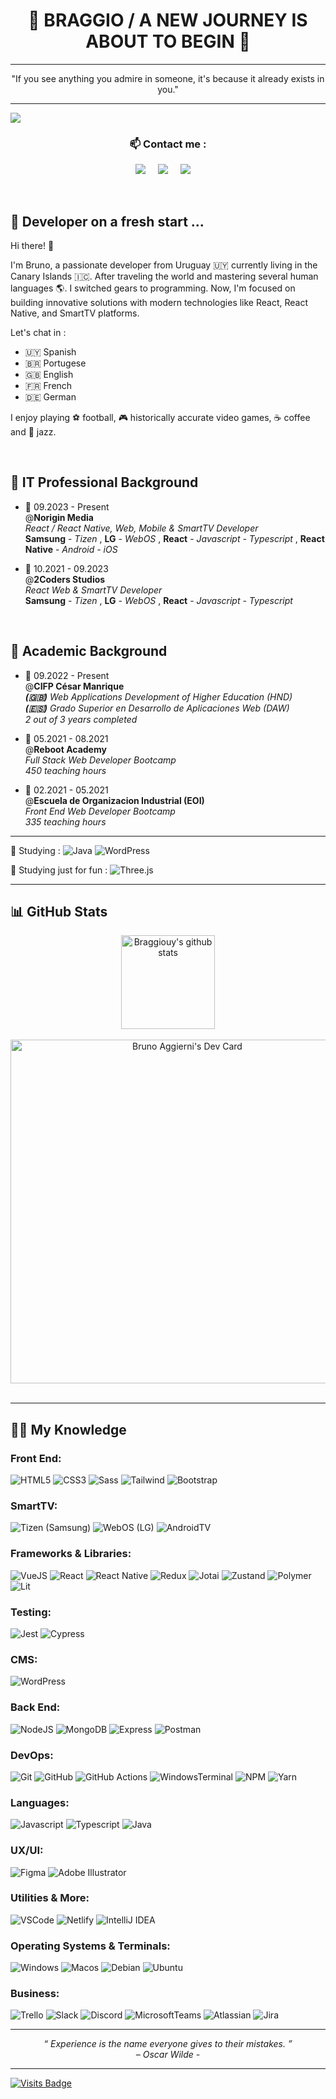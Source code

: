 <h1 align="center"> 🚶 BRAGGIO / A NEW JOURNEY IS ABOUT TO BEGIN 🥇 </h1>

<hr>
<p align="center">
  "If you see anything you admire in someone, it's because it already exists in you."
</p> 
<hr>

![](https://www.codewars.com/users/Braggiouy/badges/micro)


### <p align="center">📫 Contact me :</p>

<p align="center">
  <a target="_blank"href="https://www.linkedin.com/in/bruno-aggierni/"><img src="https://img.shields.io/badge/linkedin-%230077B5.svg?&style=for-the-badge&logo=linkedin&logoColor=white" /></a>&nbsp;&nbsp;&nbsp;&nbsp;
  <a target="_blank"href="https://twitter.com/BruAggierni"><img src="https://img.shields.io/badge/twitter-%231DA1F2.svg?&style=for-the-badge&logo=twitter&logoColor=white" /></a>&nbsp;&nbsp;&nbsp;&nbsp;
  <a href="mailto:bruno.aggierni@gmail.com?subject=Hello%20Bruno,%20I%20contact%20you%20from%20Github"><img src="https://img.shields.io/badge/gmail-%23D14836.svg?&style=for-the-badge&logo=gmail&logoColor=white" /></a>&nbsp;&nbsp;&nbsp;&nbsp;
</p>


<br>

## 🔰 Developer on a fresh start ...


Hi there! 🤙 

I'm Bruno, a passionate developer from Uruguay 🇺🇾 currently living in the Canary Islands 🇮🇨. After traveling the world and mastering several human languages 🌎. I switched gears to programming. Now, I'm focused on building innovative solutions with modern technologies like React, React Native, and SmartTV platforms.

Let's chat in : 
- 🇺🇾 Spanish
- 🇧🇷 Portugese
- 🇬🇧 English
- 🇫🇷 French
- 🇩🇪 German
  
I enjoy playing ⚽ football, 🎮 historically accurate video games, ☕ coffee and 🎷 jazz. 

<br>

## 🏢 IT Professional Background

* 🏢 09.2023 -  Present <br> @**Norigin Media**  <br>  *React / React Native, Web, Mobile & SmartTV Developer* <br> **Samsung** - *Tizen* , **LG** - *WebOS* , **React** - *Javascript - Typescript* , **React Native** - *Android - iOS* 

* 🏢 10.2021 - 09.2023 <br> @**2Coders Studios**  <br> *React Web & SmartTV Developer*  <br> **Samsung** - *Tizen* , **LG** - *WebOS* , **React** - *Javascript - Typescript*

<br>

## 📖 Academic Background

* 📖 09.2022 - Present <br> @**CIFP César Manrique** <br> ***(🇬🇧)** Web Applications Development of Higher Education (HND)* <br> ***(🇪🇸)** Grado Superior en Desarrollo de Aplicaciones Web (DAW)* <br> *2 out of 3 years completed*

* 📖 05.2021 - 08.2021 <br> @**Reboot Academy** <br> *Full Stack Web Developer Bootcamp* <br> *450 teaching hours*

* 📖 02.2021 - 05.2021 <br> @**Escuela de Organizacion Industrial (EOI)** <br> *Front End Web Developer Bootcamp* <br> *335 teaching hours*

<hr>

📖 Studying :  ![Java](https://img.shields.io/badge/-Java-007396?style=flat&logo=openjdk&logoColor=white) ![WordPress](https://img.shields.io/badge/-WordPress-21759B?style=flat&logo=wordpress&logoColor=white) 

📖 Studying just for fun : ![Three.js](https://img.shields.io/badge/-Three.js-000000?style=flat&logo=three.js&logoColor=white)

<hr>



## 📊 GitHub Stats

<div align="center">
      <!--- <img align="left" src="https://github-profile-summary-cards.vercel.app/api/cards/repos-per-language?username=braggiouy&theme=nord_dark" alt="Braggiouy's github stats" />  --->
     <img align="center" src="https://github-readme-stats.vercel.app/api/top-langs?username=braggiouy&locale=en&hide_title=false&layout=compact&card_width=550&langs_count=5&theme=rose_pine&hide_border=true&order=2" height="150" alt="Braggiouy's github stats"  />
  <br>
  <br>
     <!--- <img align="left" src="https://github-readme-stats.vercel.app/api/top-langs?username=braggiouy&show_icons=true&locale=en&layout=compact&theme=react" alt="Braggiouy's github stats"  /> --->
<a align="center" href="https://app.daily.dev/braggio"><img src="https://api.daily.dev/devcards/v2/znHEbZftbwmPIKjXLZNlM.png?type=wide&r=1la" width="550" alt="Bruno Aggierni's Dev Card"/></a>
</div>

<!---
    <td style="border: none; padding: 0;">
      <img src="https://github-readme-stats.vercel.app/api?username=Braggiouy&count_private=true&show_icons=true&theme=vue-dark&line_height=33" />
   </td>
--->

<br>
<hr>

## 👨‍🎓 My Knowledge 

### Front End:
![HTML5](https://img.shields.io/badge/-HTML5-E34F26?style=flat&logo=html5&logoColor=white)
![CSS3](https://img.shields.io/badge/-CSS3-1572B6?style=flat&logo=css3)
![Sass](https://img.shields.io/badge/-Sass-CC6699?style=flat&logo=sass&logoColor=white)
![Tailwind](https://img.shields.io/badge/-Tailwind-38B2AC?style=flat&logo=tailwind-css&logoColor=white)
![Bootstrap](https://img.shields.io/badge/-Bootstrap-7952B3?style=flat&logo=bootstrap&logoColor=white)

### SmartTV:
![Tizen (Samsung)](https://img.shields.io/badge/-Tizen-32A4DF?style=flat&logo=samsung&logoColor=white)
![WebOS (LG)](https://img.shields.io/badge/-WebOS-A50034?style=flat&logo=lg&logoColor=white)
![AndroidTV](https://img.shields.io/badge/-AndroidTV-34A853?style=flat&logo=android&logoColor=white)

### Frameworks & Libraries:
![VueJS](https://img.shields.io/badge/-VueJS-4FC08D?style=flat&logo=vuedotjs&logoColor=white)
![React](https://img.shields.io/badge/-React-61DAFB?style=flat&logo=react&logoColor=white)
![React Native](https://img.shields.io/badge/-React%20Native-61DAFB?style=flat&logo=react&logoColor=white)
![Redux](https://img.shields.io/badge/-Redux-764ABC?style=flat&logo=redux&logoColor=white)
![Jotai](https://img.shields.io/badge/-Jotai-000000?style=flat&logoColor=white&labelColor=white)
![Zustand](https://img.shields.io/badge/-Zustand-000000?style=flat&logoColor=white&labelColor=black)
![Polymer](https://img.shields.io/badge/-Polymer%20Project-FF4470?style=flat&logo=polymerproject&logoColor=white)
![Lit](https://img.shields.io/badge/-Lit-324FFF?style=flat&logo=lit&logoColor=white)

### Testing:
![Jest](https://img.shields.io/badge/-Jest-C21325?style=flat&logo=jest&logoColor=white)
![Cypress](https://img.shields.io/badge/-Cypress-17202C?style=flat&logo=cypress&logoColor=white)

### CMS: 
![WordPress](https://img.shields.io/badge/-WordPress-21759B?style=flat&logo=wordpress&logoColor=white)

### Back End:
![NodeJS](https://img.shields.io/badge/-NodeJS-339933?style=flat&logo=nodedotjs&logoColor=white)
![MongoDB](https://img.shields.io/badge/-Mongo-47A248?style=flat&logo=mongodb&logoColor=white)
![Express](https://img.shields.io/badge/-Express-000000?style=flat&logo=express&logoColor=white)
![Postman](https://img.shields.io/badge/-Postman-FF6C37?style=flat&logo=postman&logoColor=white)

### DevOps:
![Git](https://img.shields.io/badge/-Git-F05032?style=flat&logo=git&logoColor=white)
![GitHub](https://img.shields.io/badge/-Github-181717?style=flat&logo=github&logoColor=white)
![GitHub Actions](https://img.shields.io/badge/-GitHub%20Actions-2088FF?style=flat&logo=github-actions&logoColor=white)
![WindowsTerminal](https://img.shields.io/badge/Windows%20Terminal-4D4D4D?style=flat&logo=windows-terminal&logoColor=white)
![NPM](https://img.shields.io/badge/-NPM-CB3837?style=flat&logo=npm&logoColor=white)
![Yarn](https://img.shields.io/badge/-Yarn-2C8EBB?style=flat&logo=yarn&logoColor=white)

### Languages:
![Javascript](https://img.shields.io/badge/-Javascript-F7DF1E?style=flat&logo=javascript&logoColor=white)
![Typescript](https://img.shields.io/badge/-Typescript-3178C6?style=flat&logo=typescript&logoColor=white)
![Java](https://img.shields.io/badge/-Java-007396?style=flat&logo=openjdk&logoColor=white)

### UX/UI:
![Figma](https://img.shields.io/badge/-Figma-F24E1E?style=flat&logo=figma&logoColor=white)
![Adobe Illustrator](https://img.shields.io/badge/-Illustrator-FF9A00?style=flat&logo=adobe-illustrator&logoColor=white)

### Utilities & More:
![VSCode](https://img.shields.io/badge/-VSCode-007ACC?style=flat&logo=visual-studio-code&logoColor=white)
![Netlify](https://img.shields.io/badge/-Netlify-00C7B7?style=flat&logo=Netlify&logoColor=white)
![IntelliJ IDEA](https://img.shields.io/badge/-IntelliJ%20IDEA-000000?style=flat&logo=intellij-idea&logoColor=white)

### Operating Systems & Terminals:
![Windows](https://img.shields.io/badge/-Windows-0078D6?style=flat&logo=windows&logoColor=white)
![Macos](https://img.shields.io/badge/-MacOS-000000?style=flat&logo=macos&logoColor=white)
![Debian](https://img.shields.io/badge/-Debian-A81D33?style=flat&logo=debian&logoColor=white)
![Ubuntu](https://img.shields.io/badge/-Ubuntu-E95420?style=flat&logo=ubuntu&logoColor=white)

### Business:
![Trello](https://img.shields.io/badge/-Trello-0079BF?style=flat&logo=trello&logoColor=white)
![Slack](https://img.shields.io/badge/-Slack-4A154B?style=flat&logo=slack&logoColor=white)
![Discord](https://img.shields.io/badge/-Discord-7289DA?style=flat&logo=discord&logoColor=white)
![MicrosoftTeams](https://img.shields.io/badge/-Microsoft%20Teams-6264A7?style=flat&logo=microsoftteams&logoColor=white)
![Atlassian](https://img.shields.io/badge/-atlassian-0052CC?style=flat&logo=atlassian&logoColor=white)
![Jira](https://img.shields.io/badge/-jira-0052CC?style=flat&logo=jira&logoColor=white)



<hr>
<p align="center">
   <i> “ Experience is the name everyone gives to their mistakes. ” </i>
   <br>
   <i> – Oscar Wilde - </i>
   <br>
</p> 
<hr>

[![Visits Badge](https://badges.strrl.dev/visits/Braggiouy/braggiouy)](https://badges.strrl.dev)

